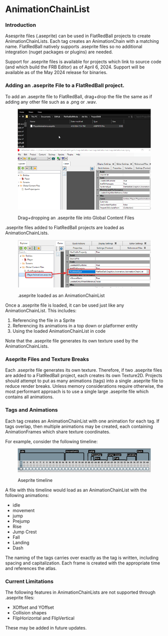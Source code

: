 # AnimationChainList

### Introduction

Asesprite files (.aseprite) can be used in FlatRedBall projects to create AnimationChainLists. Each tag creates an AnimationChain with a matching name. FlatRedBall natively supports .aseprite files so no additional integration (nuget packages or plugins) are needed.

Support for .aseprite files is available for projects which link to source code (and which build the FRB Editor) as of April 6, 2024. Support will be available as of the May 2024 release for binaries.

### Adding an .aseprite File to a FlatRedBall project.

To add an .aseprite file to FlatRedBall, drag+drop the file the same as if adding any other file such as a .png or .wav.

<figure><img src="../.gitbook/assets/06_19 39 19.gif" alt=""><figcaption><p>Drag+dropping an .aseprite file into Global Content Files</p></figcaption></figure>

.aseprite files added to FlatRedBall projects are loaded as AnimationChainLists.

<figure><img src="../.gitbook/assets/image (110) (1).png" alt=""><figcaption><p>.aseprite loaded as an AnimationChainList</p></figcaption></figure>

Once a .aseprite file is loaded, it can be used just like any AnimationChainList. This includes:

1. Referencing the file in a Sprite
2. Referencing its animations in a top down or platformer entity
3. Using the loaded AnimationChainList in code

Note that the .aseprite file generates its own texture used by the AnimationChainLists.

### Aseprite Files and Texture Breaks

Each .aseprite file generates its own texture. Therefore, if two .aseprite files are added to a FlatRedBall project, each creates its own Texture2D. Projects should attempt to put as many animations (tags) into a single .aseprite file to reduce render breaks. Unless memory considerations require otherwise, the most performant approach is to use a single large .aseprite file which contains all animations.

### Tags and Animations

Each tag creates an AnimationChainList with one animation for each tag. If tags overlap, then multiple animations may be created, each containing AnimationFrames which share texture coordinates.

For example, consider the following timeline:

<figure><img src="../.gitbook/assets/image (111).png" alt=""><figcaption><p>Aseprite timeline</p></figcaption></figure>

A file with this timeline would load as an AnimationChainList with the following animations:

* idle
* movement
* jump
* Prejump
* Rise
* Jump Crest
* Fall
* Landing
* Dash

The naming of the tags carries over exactly as the tag is written, including spacing and capitalization. Each frame is created with the appropriate time and references the atlas.

### Current Limitations

The following features in AnimationChainLists are not supported through .aseprite files:

* XOffset and YOffset
* Collision shapes
* FlipHorizontal and FlipVertical

These may be added in future updates.
